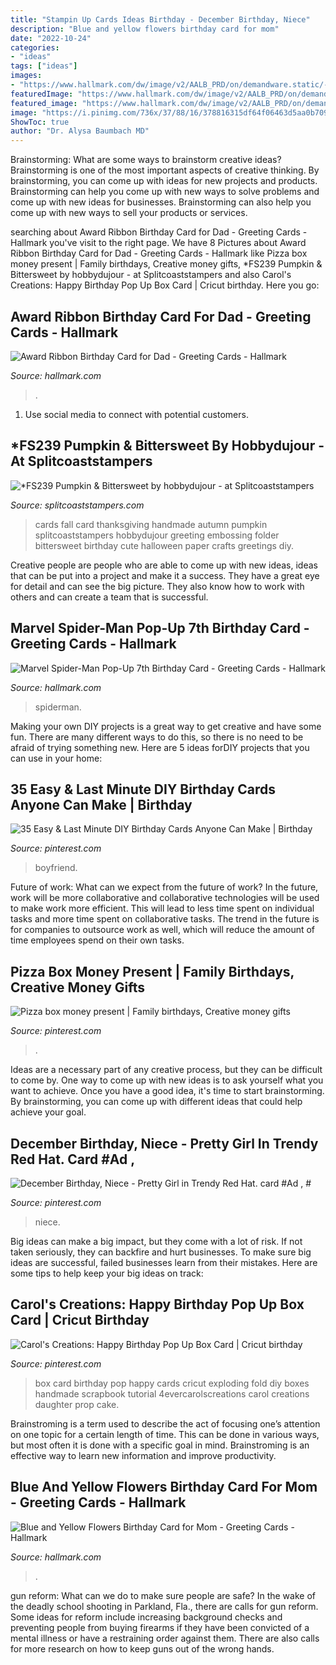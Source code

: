 ```yaml
---
title: "Stampin Up Cards Ideas Birthday - December Birthday, Niece"
description: "Blue and yellow flowers birthday card for mom"
date: "2022-10-24"
categories:
- "ideas"
tags: ["ideas"]
images:
- "https://www.hallmark.com/dw/image/v2/AALB_PRD/on/demandware.static/-/Sites-hallmark-master/default/dw360ff9b3/images/finished-goods/Award-Ribbon-Birthday-Card-for-Dad-root-239LGH1127_PV.1.LGH1127.jpg_Source_Image.jpg"
featuredImage: "https://www.hallmark.com/dw/image/v2/AALB_PRD/on/demandware.static/-/Sites-hallmark-master/default/dw1cf4716f/images/finished-goods/Blue-and-Yellow-Flowers-Birthday-Card-for-Mom-root-389LGE2002_PV.1.LGE2002.jpg_Source_Image.jpg"
featured_image: "https://www.hallmark.com/dw/image/v2/AALB_PRD/on/demandware.static/-/Sites-hallmark-master/default/dw1cf4716f/images/finished-goods/Blue-and-Yellow-Flowers-Birthday-Card-for-Mom-root-389LGE2002_PV.1.LGE2002.jpg_Source_Image.jpg"
image: "https://i.pinimg.com/736x/37/88/16/378816315df64f06463d5aa0b70979d4.jpg"
ShowToc: true
author: "Dr. Alysa Baumbach MD"
---
```



Brainstorming: What are some ways to brainstorm creative ideas?
Brainstorming is one of the most important aspects of creative thinking. By brainstorming, you can come up with ideas for new projects and products. Brainstorming can help you come up with new ways to solve problems and come up with new ideas for businesses. Brainstorming can also help you come up with new ways to sell your products or services.

	

		
searching about Award Ribbon Birthday Card for Dad - Greeting Cards - Hallmark you've visit to the right page. We have 8 Pictures about Award Ribbon Birthday Card for Dad - Greeting Cards - Hallmark like Pizza box money present | Family birthdays, Creative money gifts, *FS239 Pumpkin &amp; Bittersweet by hobbydujour - at Splitcoaststampers and also Carol&#039;s Creations: Happy Birthday Pop Up Box Card | Cricut birthday. Here you go:
		
    
## Award Ribbon Birthday Card For Dad - Greeting Cards - Hallmark

<img loading=lazy src="https://www.hallmark.com/dw/image/v2/AALB_PRD/on/demandware.static/-/Sites-hallmark-master/default/dw360ff9b3/images/finished-goods/Award-Ribbon-Birthday-Card-for-Dad-root-239LGH1127_PV.1.LGH1127.jpg_Source_Image.jpg" onerror="this.onerror=null;this.src='https://tse1.mm.bing.net/th?id=OIP.Dpz0k7RwhYbV2yXp-TolIgHaKz&amp;pid=15.1';" alt="Award Ribbon Birthday Card for Dad - Greeting Cards - Hallmark">

_Source: hallmark.com_

>. 

	

1. Use social media to connect with potential customers.

    
## *FS239 Pumpkin &amp; Bittersweet By Hobbydujour - At Splitcoaststampers

<img loading=lazy src="http://images.splitcoaststampers.com/data/gallery/500/2011/09/04/100_3540_by_hobbydujour.jpg" onerror="this.onerror=null;this.src='https://tse3.mm.bing.net/th?id=OIP.IZe0hzHpUO-B5DngTFPgGgAAAA&amp;pid=15.1';" alt="*FS239 Pumpkin &amp; Bittersweet by hobbydujour - at Splitcoaststampers">

_Source: splitcoaststampers.com_

>cards fall card thanksgiving handmade autumn pumpkin splitcoaststampers hobbydujour greeting embossing folder bittersweet birthday cute halloween paper crafts greetings diy. 

	

Creative people are people who are able to come up with new ideas, ideas that can be put into a project and make it a success. They have a great eye for detail and can see the big picture. They also know how to work with others and can create a team that is successful.

    
## Marvel Spider-Man Pop-Up 7th Birthday Card - Greeting Cards - Hallmark

<img loading=lazy src="https://www.hallmark.com/dw/image/v2/AALB_PRD/on/demandware.static/-/Sites-hallmark-master/default/dw00812b0f/images/finished-goods/Marvel-SpiderMan-7th-Birthday-Card_399HKB5609_03.jpg?sw=1920" onerror="this.onerror=null;this.src='https://tse2.mm.bing.net/th?id=OIP.ljTlA8hid29zSrFI6ysltwHaHa&amp;pid=15.1';" alt="Marvel Spider-Man Pop-Up 7th Birthday Card - Greeting Cards - Hallmark">

_Source: hallmark.com_

>spiderman. 

	

Making your own DIY projects is a great way to get creative and have some fun. There are many different ways to do this, so there is no need to be afraid of trying something new. Here are 5 ideas forDIY projects that you can use in your home: 

    
## 35 Easy &amp; Last Minute DIY Birthday Cards Anyone Can Make | Birthday

<img loading=lazy src="https://i.pinimg.com/736x/5d/93/a0/5d93a07a397c1a6a92624d1a2dc4b0de.jpg" onerror="this.onerror=null;this.src='https://tse2.mm.bing.net/th?id=OIP.qxYhbYb-_1vTS2avIiHthwHaTR&amp;pid=15.1';" alt="35 Easy &amp; Last Minute DIY Birthday Cards Anyone Can Make | Birthday">

_Source: pinterest.com_

>boyfriend. 

	

Future of work: What can we expect from the future of work?
In the future, work will be more collaborative and collaborative technologies will be used to make work more efficient. This will lead to less time spent on individual tasks and more time spent on collaborative tasks. The trend in the future is for companies to outsource work as well, which will reduce the amount of time employees spend on their own tasks.

    
## Pizza Box Money Present | Family Birthdays, Creative Money Gifts

<img loading=lazy src="https://i.pinimg.com/736x/37/88/16/378816315df64f06463d5aa0b70979d4.jpg" onerror="this.onerror=null;this.src='https://tse2.mm.bing.net/th?id=OIP.v2VZ2Ubj7ZICNV9OHdBCDQHaNL&amp;pid=15.1';" alt="Pizza box money present | Family birthdays, Creative money gifts">

_Source: pinterest.com_

>. 

	

Ideas are a necessary part of any creative process, but they can be difficult to come by. One way to come up with new ideas is to ask yourself what you want to achieve. Once you have a good idea, it's time to start brainstorming. By brainstorming, you can come up with different ideas that could help achieve your goal.

    
## December Birthday, Niece - Pretty Girl In Trendy Red Hat. Card #Ad , #

<img loading=lazy src="https://i.pinimg.com/736x/13/dd/42/13dd42f6f1cf9b8c4af630149082632a.jpg" onerror="this.onerror=null;this.src='https://tse4.mm.bing.net/th?id=OIP.lcWKjmhyMR7DxssZ66u8mwAAAA&amp;pid=15.1';" alt="December Birthday, Niece - Pretty Girl in Trendy Red Hat. card #Ad , #">

_Source: pinterest.com_

>niece. 

	

Big ideas can make a big impact, but they come with a lot of risk. If not taken seriously, they can backfire and hurt businesses. To make sure big ideas are successful, failed businesses learn from their mistakes. Here are some tips to help keep your big ideas on track:

    
## Carol&#039;s Creations: Happy Birthday Pop Up Box Card | Cricut Birthday

<img loading=lazy src="https://i.pinimg.com/736x/c1/5f/a1/c15fa1f282a7efe6604473211bd46d2a.jpg" onerror="this.onerror=null;this.src='https://tse3.mm.bing.net/th?id=OIP.MMzBXnH_u-QCqgLM1_i-TAHaKD&amp;pid=15.1';" alt="Carol&#039;s Creations: Happy Birthday Pop Up Box Card | Cricut birthday">

_Source: pinterest.com_

>box card birthday pop happy cards cricut exploding fold diy boxes handmade scrapbook tutorial 4evercarolscreations carol creations daughter prop cake. 

	

Brainstroming is a term used to describe the act of focusing one’s attention on one topic for a certain length of time. This can be done in various ways, but most often it is done with a specific goal in mind. Brainstroming is an effective way to learn new information and improve productivity.

    
## Blue And Yellow Flowers Birthday Card For Mom - Greeting Cards - Hallmark

<img loading=lazy src="https://www.hallmark.com/dw/image/v2/AALB_PRD/on/demandware.static/-/Sites-hallmark-master/default/dw1cf4716f/images/finished-goods/Blue-and-Yellow-Flowers-Birthday-Card-for-Mom-root-389LGE2002_PV.1.LGE2002.jpg_Source_Image.jpg" onerror="this.onerror=null;this.src='https://tse1.mm.bing.net/th?id=OIP.S-hkIOxMQLenIsva15KxIwHaKz&amp;pid=15.1';" alt="Blue and Yellow Flowers Birthday Card for Mom - Greeting Cards - Hallmark">

_Source: hallmark.com_

>. 

	

gun reform: What can we do to make sure people are safe?
In the wake of the deadly school shooting in Parkland, Fla., there are calls for gun reform. Some ideas for reform include increasing background checks and preventing people from buying firearms if they have been convicted of a mental illness or have a restraining order against them. There are also calls for more research on how to keep guns out of the wrong hands.

